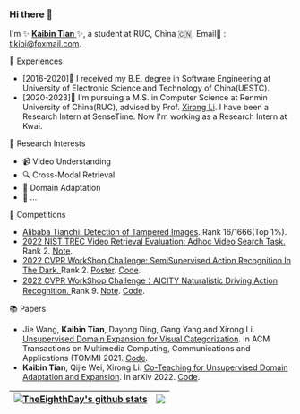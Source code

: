 ### Hi there 👋

I'm ✨ <a href='https://scholar.google.com/citations?hl=zh-CN&user=p_HrOocAAAAJ'> **Kaibin Tian** </a> ✨, a student at RUC, China 🇨🇳. Email📧 : tikibi@foxmail.com.


💼 Experiences
- [2016-2020]🎉 I received my B.E. degree in Software Engineering at University of Electronic Science and Technology of China(UESTC).
- [2020-2023]💪 I‘m pursuing a M.S. in Computer Science at Renmin University of China(RUC), advised by Prof. <a href='https://scholar.google.com/citations?user=6m-ZQ1EAAAAJ&hl=zh-CN'>Xirong Li</a>. I have been a Research Intern at SenseTime. Now I'm working as a Research Intern at Kwai.


🔭 Research Interests
- 📹 Video Understanding
- 🔍 Cross-Modal Retrieval
- 🔄 Domain Adaptation
- 🤔 ...

🤺 Competitions
- <a href='https://tianchi.aliyun.com/competition/entrance/531812/introduction'>Alibaba Tianchi: Detection of Tampered Images</a>. Rank 16/1666(Top 1%).
- <a href='https://trecvid.nist.gov/'>2022 NIST TREC Video Retrieval Evaluation: Adhoc Video Search Task.</a> Rank 2. <a href='https://arxiv.org/abs/2211.15039'>Note</a>.
- <a href='http://cvpr2023.ug2challenge.org/program22/leaderboard22_t2.html'> 2022 CVPR WorkShop Challenge: SemiSupervised Action Recognition In The Dark. </a> Rank 2. <a href='https://github.com/Andy1621/Nightcrawler'>Poster</a>. <a href='https://github.com/TheEighthDay/Nightcrawler'>Code</a>.
- <a href='http://cvpr2023.ug2challenge.org/program22/leaderboard22_t2.html'> 2022 CVPR WorkShop Challenge：AICITY Naturalistic Driving Action Recognition. </a> Rank 9. <a href='https://ieeexplore.ieee.org/abstract/document/9927603/'>Note</a>. <a href='https://github.com/TheEighthDay/AICITY_HSNB'>Code</a>.


📚 Papers
- Jie Wang, **Kaibin Tian**, Dayong Ding, Gang Yang and Xirong Li. <a href='https://dl.acm.org/doi/abs/10.1145/3448108'>Unsupervised Domain Expansion for Visual Categorization</a>. In ACM Transactions on Multimedia Computing, Communications and Applications (TOMM) 2021. <a href='https://github.com/TheEighthDay/ude'>Code</a>.
- **Kaibin Tian**, Qijie Wei, Xirong Li. <a href='https://arxiv.org/abs/2204.01210'>Co-Teaching for Unsupervised Domain Adaptation and Expansion</a>. In arXiv 2022. <a href='https://github.com/TheEighthDay/Co-teaching'>Code</a>.




| <a href="https://github.com/TheEighthDay"><img align="center" src="https://github-readme-stats.vercel.app/api?username=TheEighthDay&show_icons=true&include_all_commits=true&theme=default&hide_border=true" alt="TheEighthDay's github stats" /></a> | <a href="https://github.com/TheEighthDay"><img align="center" src="https://github-readme-stats.vercel.app/api/top-langs/?username=TheEighthDay&layout=compact&theme=default&hide_border=true" /></a> |
| ------------- | ------------- |

